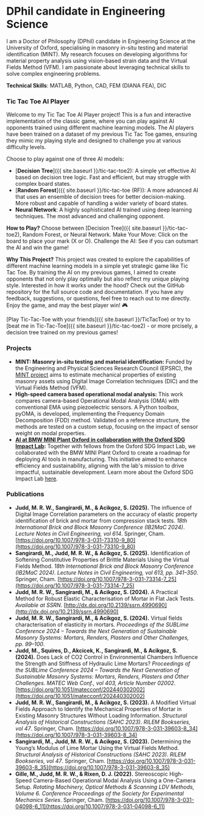 # DPhil candidate in Engineering Science

I am a Doctor of Philosophy (DPhil) candidate in Engineering Science at the University of Oxford, specialising in masonry in-situ testing and material identification (MINT). My research focuses on developing algorithms for material property analysis using vision-based strain data and the Virtual Fields Method (VFM). I am passionate about leveraging technical skills to solve complex engineering problems.

**Technical Skills**: MATLAB, Python, CAD, FEM (DIANA FEA), DIC

### Tic Tac Toe AI Player
Welcome to my Tic Tac Toe AI Player project! This is a fun and interactive implementation of the classic game, where you can play against AI opponents trained using different machine learning models. The AI players have been trained on a dataset of my previous Tic Tac Toe games, ensuring they mimic my playing style and designed to challenge you at various difficulty levels.

Choose to play against one of three AI models:
- [**Decision Tree**]({{ site.baseurl }}/tic-tac-toe2): A simple yet effective AI based on decision tree logic. Fast and efficient, but may struggle with complex board states.
- [**Random Forest**]({{ site.baseurl }}/tic-tac-toe (RF)): A more advanced AI that uses an ensemble of decision trees for better decision-making. More robust and capable of handling a wider variety of board states.
- **Neural Network**: A highly sophisticated AI trained using deep learning techniques. The most advanced and challenging opponent.

**How to Play?** Choose between [Decision Tree]({{ site.baseurl }}/tic-tac-toe2), Random Forest, or Neural Network.
Make Your Move: Click on the board to place your mark (X or O).
Challenge the AI: See if you can outsmart the AI and win the game!

**Why This Project?** This project was created to explore the capabilities of different machine learning models in a simple yet strategic game like Tic Tac Toe. By training the AI on my previous games, I aimed to create opponents that not only play optimally but also reflect my unique playing style. Interested in how it works under the hood? Check out the GitHub repository for the full source code and documentation. If you have any feedback, suggestions, or questions, feel free to reach out to me directly. Enjoy the game, and may the best player win! 🎮

[Play Tic-Tac-Toe with your friends]({{ site.baseurl }}/TicTacToe) or try to [beat me in Tic-Tac-Toe]({{ site.baseurl }}/tic-tac-toe2) - or more prcisely, a decision tree trained on my previous games!

### Projects
- **MINT: Masonry in-situ testing and material identification:** Funded by the Engineering and Physical Sciences Research Council (EPSRC), the [MINT project](https://testgow.epsrc.ukri.org/NGBOViewGrant.aspx?GrantRef=EP/V048082/1) aims to estimate mechanical properties of existing masonry assets using Digital Image Correlation techniques (DIC) and the Virtual Fields Method (VFM).
- **High-speed camera based operational modal analysis:** This work compares camera-based Operational Modal Analysis (OMA) with conventional EMA using piezoelectric sensors. A Python toolbox, pyOMA, is developed, implementing the Frequency Domain Decomposition (FDD) method. Validated on a reference structure, the methods are tested on a custom setup, focusing on the impact of sensor weight on modal properties.
- [**AI at BMW MINI Plant Oxford in collaboration with the Oxford SDG Impact Lab**](https://www.sdglab.uk/case-study/student-story-miles-judd)**:** Together with fellows from the Oxford SDG Impact Lab, we collaborated with the BMW MINI Plant Oxford to create a roadmap for deploying AI tools in manufacturing. This initiative aimed to enhance efficiency and sustainability, aligning with the lab's mission to drive impactful, sustainable development. Learn more about the Oxford SDG Impact Lab [here](https://www.sdglab.uk/).


### Publications

- **Judd, M. R. W., Sangirardi, M., & Acikgoz, S. (2025).** The influence of Digital Image Correlation parameters on the accuracy of elastic property identification of brick and mortar from compression stack tests. *18th International Brick and Block Masonry Conference (IB2MaC 2024)*. *Lecture Notes in Civil Engineering, vol 614*. Springer, Cham. [https://doi.org/10.1007/978-3-031-73310-9_80](https://doi.org/10.1007/978-3-031-73310-9_80)
- **Sangirardi, M., Judd, M. R. W., & Acikgoz, S. (2025).** Identification of Softening Constitutive Properties of Brittle Materials Using the Virtual Fields Method. *18th International Brick and Block Masonry Conference (IB2MaC 2024)*. *Lecture Notes in Civil Engineering, vol 613, pp. 341–350*. Springer, Cham. [https://doi.org/10.1007/978-3-031-73314-7_25](https://doi.org/10.1007/978-3-031-73314-7_25)
- **Judd, M. R. W., Sangirardi, M., & Acikgoz, S. (2024).** A Practical Method for Robust Elastic Characterisation of Mortar in Flat Jack Tests. *Available at SSRN*. [http://dx.doi.org/10.2139/ssrn.4990690](http://dx.doi.org/10.2139/ssrn.4990690)
- **Judd, M. R. W., Sangirardi, M., & Acikgoz, S. (2024).** Virtual fields characterisation of elasticity in mortars. *Proceedings of the SUBLime Conference 2024 – Towards the Next Generation of Sustainable Masonry Systems: Mortars, Renders, Plasters and Other Challenges, pp. 99–100*.
- **Judd, M., Squires, D., Akcicek, K., Sangirardi, M., & Acikgoz, S. (2024).** Does Lack of CO2 Control in Environmental Chambers Influence the Strength and Stiffness of Hydraulic Lime Mortars? *Proceedings of the SUBLime Conference 2024 – Towards the Next Generation of Sustainable Masonry Systems: Mortars, Renders, Plasters and Other Challenges*. *MATEC Web Conf., vol 403, Article Number 02002*. [https://doi.org/10.1051/matecconf/202440302002](https://doi.org/10.1051/matecconf/202440302002)
- **Judd, M. R. W., Sangirardi, M., & Acikgoz, S. (2023).** A Modified Virtual Fields Approach to Identify the Mechanical Properties of Mortar in Existing Masonry Structures Without Loading Information. *Structural Analysis of Historical Constructions (SAHC 2023)*. *RILEM Bookseries, vol 47*. Springer, Cham. [https://doi.org/10.1007/978-3-031-39603-8_34](https://doi.org/10.1007/978-3-031-39603-8_34)
- **Sangirardi, M., Judd, M. R. W., & Acikgoz, S. (2023).** Determining the Young’s Modulus of Lime Mortar Using the Virtual Fields Method. *Structural Analysis of Historical Constructions (SAHC 2023)*. *RILEM Bookseries, vol 47*. Springer, Cham. [https://doi.org/10.1007/978-3-031-39603-8_35](https://doi.org/10.1007/978-3-031-39603-8_35)
- **Gille, M., Judd, M. R. W., & Rixen, D. J. (2022).** Stereoscopic High-Speed Camera-Based Operational Modal Analysis Using a One-Camera Setup. *Rotating Machinery, Optical Methods & Scanning LDV Methods, Volume 6. Conference Proceedings of the Society for Experimental Mechanics Series*. Springer, Cham. [https://doi.org/10.1007/978-3-031-04098-6_11](https://doi.org/10.1007/978-3-031-04098-6_11)
